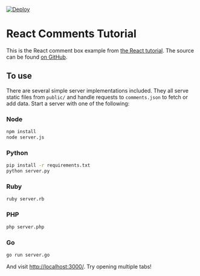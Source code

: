 

[![Deploy](https://www.herokucdn.com/deploy/button.png)](https://heroku.com/deploy)

# React Comments Tutorial

This is the React comment box example from [the React tutorial](http://facebook.github.io/react/docs/tutorial.html).  The source can be found [on GitHub](https://github.com/reactjs/react-tutorial/).

## To use

There are several simple server implementations included. They all serve static files from `public/` and handle requests to `comments.json` to fetch or add data. Start a server with one of the following:

### Node

```sh
npm install
node server.js
```

### Python

```sh
pip install -r requirements.txt
python server.py
```

### Ruby
```sh
ruby server.rb
```

### PHP
```sh
php server.php
```

### Go
```sh
go run server.go
```

And visit <http://localhost:3000/>. Try opening multiple tabs!
